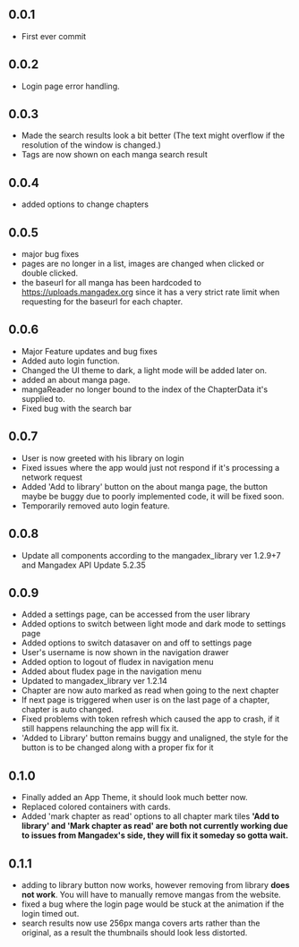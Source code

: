 ## 0.0.1
- First ever commit

## 0.0.2

- Login page error handling.

## 0.0.3

- Made the search results look a bit better (The text might overflow if the resolution of the window is changed.)
- Tags are now shown on each manga search result

## 0.0.4
- added options to change chapters

## 0.0.5
- major bug fixes
- pages are no longer in a list, images are changed when clicked or double clicked.
- the baseurl for all manga has been hardcoded to https://uploads.mangadex.org since it has a very strict rate limit when requesting for the baseurl for each chapter.

## 0.0.6
 - Major Feature updates and bug fixes
 - Added auto login function.
 - Changed the UI theme to dark, a light mode will be added later on.
 - added an about manga page.
 - mangaReader no longer bound to the index of the ChapterData it's supplied to.
 - Fixed bug with the search bar

## 0.0.7
 - User is now greeted with his library on login
 - Fixed issues where the app would just not respond if it's processing a network request
 - Added 'Add to library' button on the about manga page, the button maybe be buggy due to poorly implemented code, it will be fixed soon.
 - Temporarily removed auto login feature.

## 0.0.8
 - Update all components according to the mangadex_library ver 1.2.9+7 and Mangadex API Update 5.2.35

## 0.0.9
 - Added a settings page, can be accessed from the user library
 - Added options to switch between light mode and dark mode to settings page
 - Added options to switch datasaver on and off to settings page
 - User's username is now shown in the navigation drawer
 - Added option to logout of fludex in navigation menu
 - Added about fludex page in the navigation menu
 - Updated to mangadex_library ver 1.2.14
 - Chapter are now auto marked as read when going to the next chapter
 - If next page is triggered when user is on the last page of a chapter, chapter is auto changed.
 - Fixed problems with token refresh which caused the app to crash, if it still happens relaunching the app will fix it.
 - 'Added to Library' button remains buggy and unaligned, the style for the button is to be changed along with a proper fix for it

## 0.1.0
 - Finally added an App Theme, it should look much better now.
 - Replaced colored containers with cards.
 - Added 'mark chapter as read' options to all chapter mark tiles
   **'Add to library' and 'Mark chapter as read' are both not currently working due to issues from Mangadex's side, they will fix it someday so gotta wait.**

## 0.1.1
 - adding to library button now works, however removing from library **does not work**. You will have to manually remove mangas from the  website.
 - fixed a bug where the login page would be stuck at the animation if the login timed out.
 - search results now use 256px manga covers arts rather than the original, as a result the thumbnails should look less distorted.
